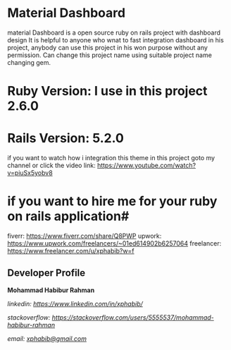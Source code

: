 # Material Dashboard
material Dashboard is a open source ruby on rails project with dashboard design
It is helpful to anyone who wnat to fast integration dashboard in his project, anybody can use this project in his won purpose without any permission. Can change this project name using suitable project name changing gem.

# Ruby Version: I use in this project 2.6.0
# Rails Version: 5.2.0

if you want to watch how i integration this theme in this project goto my channel or click the video link: https://www.youtube.com/watch?v=piuSx5yobv8


# if you want to hire me  for your ruby on rails application# 

fiverr: https://www.fiverr.com/share/Q8PWP
upwork: https://www.upwork.com/freelancers/~01ed614902b6257064
freelancer: https://www.freelancer.com/u/xphabib?w=f

## Developer Profile
**Mohammad Habibur Rahman**

*linkedin: https://www.linkedin.com/in/xphabib/*

*stackoverflow: https://stackoverflow.com/users/5555537/mohammad-habibur-rahman*

*email: xphabib@gmail.com*
